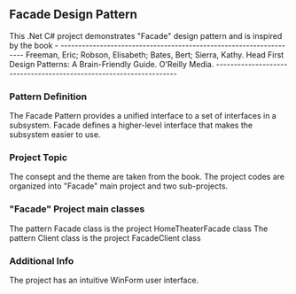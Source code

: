 ## Facade Design Pattern

This .Net C# project demonstrates "Facade" design pattern and is inspired by the book - 
	-------------------------------------------------------------------
	Freeman, Eric; Robson, Elisabeth; Bates, Bert; Sierra, Kathy. 
	Head First Design Patterns: A Brain-Friendly Guide. O'Reilly Media.
	-------------------------------------------------------------------

### Pattern Definition

The Facade Pattern provides a unified interface to a set of interfaces in a subsystem. 
Facade defines a higher-level interface that makes the subsystem easier to use.

### Project Topic

The consept and the theme are taken from the book.
The project codes are organized into "Facade" main project and two sub-projects.

### "Facade" Project main classes

The pattern Facade class is the project HomeTheaterFacade class
The pattern Client class is the project FacadeClient class

### Additional Info

The project has an intuitive WinForm user interface.

